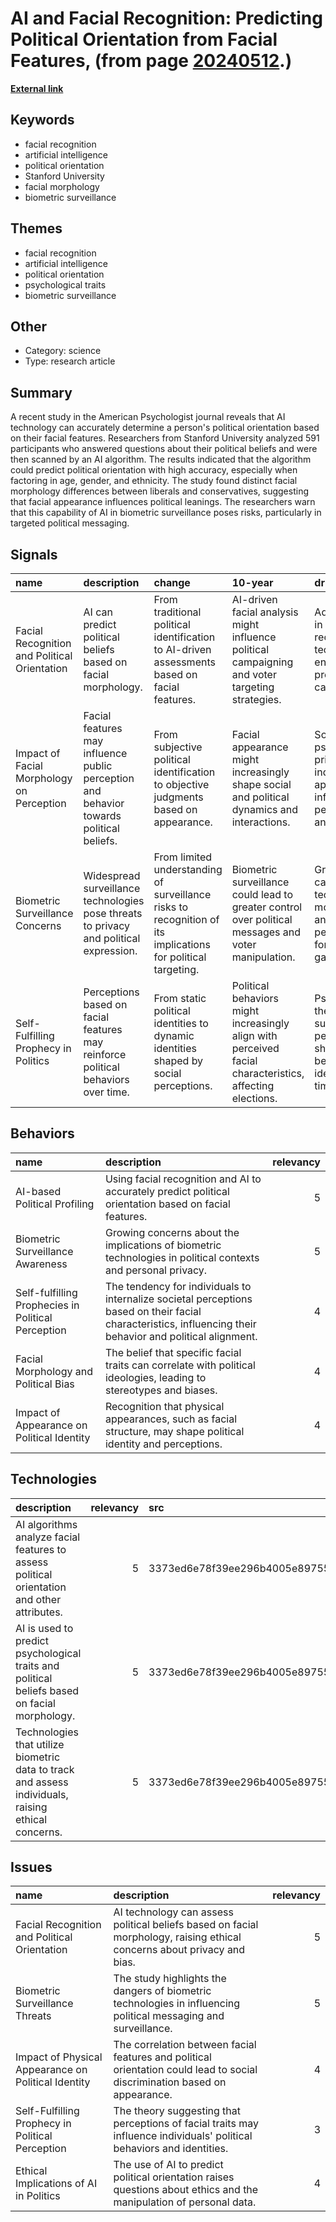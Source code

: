 # __AI and Facial Recognition: Predicting Political Orientation from Facial Features__, (from page [20240512](https://kghosh.substack.com/p/20240512).)

__[External link](https://gizmodo.com/ai-can-tell-your-political-affiliation-just-by-looking-1851430714)__



## Keywords

* facial recognition
* artificial intelligence
* political orientation
* Stanford University
* facial morphology
* biometric surveillance

## Themes

* facial recognition
* artificial intelligence
* political orientation
* psychological traits
* biometric surveillance

## Other

* Category: science
* Type: research article

## Summary

A recent study in the American Psychologist journal reveals that AI technology can accurately determine a person's political orientation based on their facial features. Researchers from Stanford University analyzed 591 participants who answered questions about their political beliefs and were then scanned by an AI algorithm. The results indicated that the algorithm could predict political orientation with high accuracy, especially when factoring in age, gender, and ethnicity. The study found distinct facial morphology differences between liberals and conservatives, suggesting that facial appearance influences political leanings. The researchers warn that this capability of AI in biometric surveillance poses risks, particularly in targeted political messaging.

## Signals

| name                                         | description                                                                             | change                                                                                                       | 10-year                                                                                                  | driving-force                                                                                |   relevancy |
|:---------------------------------------------|:----------------------------------------------------------------------------------------|:-------------------------------------------------------------------------------------------------------------|:---------------------------------------------------------------------------------------------------------|:---------------------------------------------------------------------------------------------|------------:|
| Facial Recognition and Political Orientation | AI can predict political beliefs based on facial morphology.                            | From traditional political identification to AI-driven assessments based on facial features.                 | AI-driven facial analysis might influence political campaigning and voter targeting strategies.          | Advancements in AI and facial recognition technology enhancing predictive capabilities.      |           4 |
| Impact of Facial Morphology on Perception    | Facial features may influence public perception and behavior towards political beliefs. | From subjective political identification to objective judgments based on appearance.                         | Facial appearance might increasingly shape social and political dynamics and interactions.               | Social psychology principles indicating that appearance influences perception and treatment. |           3 |
| Biometric Surveillance Concerns              | Widespread surveillance technologies pose threats to privacy and political expression.  | From limited understanding of surveillance risks to recognition of its implications for political targeting. | Biometric surveillance could lead to greater control over political messages and voter manipulation.     | Growing capabilities of technology to monitor and analyze personal data for political gain.  |           5 |
| Self-Fulfilling Prophecy in Politics         | Perceptions based on facial features may reinforce political behaviors over time.       | From static political identities to dynamic identities shaped by social perceptions.                         | Political behaviors might increasingly align with perceived facial characteristics, affecting elections. | Psychological theories suggesting perceptions shape behaviors and identities over time.      |           4 |

## Behaviors

| name                                               | description                                                                                                                                                 |   relevancy |
|:---------------------------------------------------|:------------------------------------------------------------------------------------------------------------------------------------------------------------|------------:|
| AI-based Political Profiling                       | Using facial recognition and AI to accurately predict political orientation based on facial features.                                                       |           5 |
| Biometric Surveillance Awareness                   | Growing concerns about the implications of biometric technologies in political contexts and personal privacy.                                               |           5 |
| Self-fulfilling Prophecies in Political Perception | The tendency for individuals to internalize societal perceptions based on their facial characteristics, influencing their behavior and political alignment. |           4 |
| Facial Morphology and Political Bias               | The belief that specific facial traits can correlate with political ideologies, leading to stereotypes and biases.                                          |           4 |
| Impact of Appearance on Political Identity         | Recognition that physical appearances, such as facial structure, may shape political identity and perceptions.                                              |           4 |

## Technologies

| description                                                                                         |   relevancy | src                              |
|:----------------------------------------------------------------------------------------------------|------------:|:---------------------------------|
| AI algorithms analyze facial features to assess political orientation and other attributes.         |           5 | 3373ed6e78f39ee296b4005e8975592b |
| AI is used to predict psychological traits and political beliefs based on facial morphology.        |           5 | 3373ed6e78f39ee296b4005e8975592b |
| Technologies that utilize biometric data to track and assess individuals, raising ethical concerns. |           5 | 3373ed6e78f39ee296b4005e8975592b |

## Issues

| name                                                | description                                                                                                                |   relevancy |
|:----------------------------------------------------|:---------------------------------------------------------------------------------------------------------------------------|------------:|
| Facial Recognition and Political Orientation        | AI technology can assess political beliefs based on facial morphology, raising ethical concerns about privacy and bias.    |           5 |
| Biometric Surveillance Threats                      | The study highlights the dangers of biometric technologies in influencing political messaging and surveillance.            |           5 |
| Impact of Physical Appearance on Political Identity | The correlation between facial features and political orientation could lead to social discrimination based on appearance. |           4 |
| Self-Fulfilling Prophecy in Political Perception    | The theory suggesting that perceptions of facial traits may influence individuals' political behaviors and identities.     |           3 |
| Ethical Implications of AI in Politics              | The use of AI to predict political orientation raises questions about ethics and the manipulation of personal data.        |           4 |